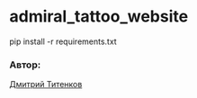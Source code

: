 # admiral_tattoo_website

pip install -r requirements.txt

### Автор:
<a href = "https://github.com/dmsnback"> Дмитрий Титенков</a> 
